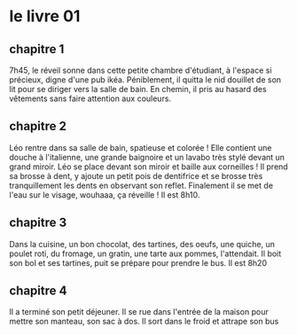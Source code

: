 # le livre 01

## chapitre 1

7h45, le réveil sonne dans cette petite chambre d'étudiant, à l'espace si précieux, digne d'une pub ikéa.
Péniblement, il quitta le nid douillet de son lit pour se diriger vers la salle de bain.
En chemin, il pris au hasard des vêtements sans faire attention aux couleurs.

## chapitre 2
Léo rentre dans sa salle de bain, spatieuse et colorée ! Elle contient une douche à l'italienne, une grande baignoire et un lavabo très stylé devant un grand miroir.
Léo se place devant son miroir et baille aux corneilles !
Il prend sa brosse à dent, y ajoute un petit pois de dentifrice et se brosse très tranquillement les dents en observant son reflet.
Finalement il se met de l'eau sur le visage, wouhaaa, ça réveille !
Il est 8h10.

## chapitre 3
Dans la cuisine, un bon chocolat, des tartines, des oeufs, une quiche, un poulet roti, du fromage, un gratin, une tarte aux pommes, l'attendait. Il boit son bol et ses tartines, puit se prépare pour prendre le bus. Il est 8h20

## chapitre 4

Il a terminé son petit déjeuner. Il se rue dans l'entrée de la maison pour mettre son manteau, son sac à dos. Il sort dans le froid et attrape son bus
